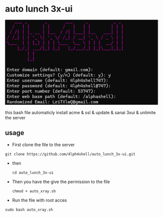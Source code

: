 # auto lunch 3x-ui
![image](https://github.com/4lph4shell/auto_lunch_3x-ui/blob/main/auto_xray.png)


 this bash file automaticly install acme & ssl & update & sanai 3xui & unlimite the server 
 ## usage
 - First clone the file to the server 
  ```
  git clone https://github.com/4lph4shell/auto_lunch_3x-ui.git
  ```
- then
  ```
  cd auto_lunch_3x-ui
  ```
- Then you have the give the permission to the file
  ```
  chmod + auto_xray.sh
  ```
 - Run the file with root acces
  ```
  sudo bash auto_xray.sh
  ```
